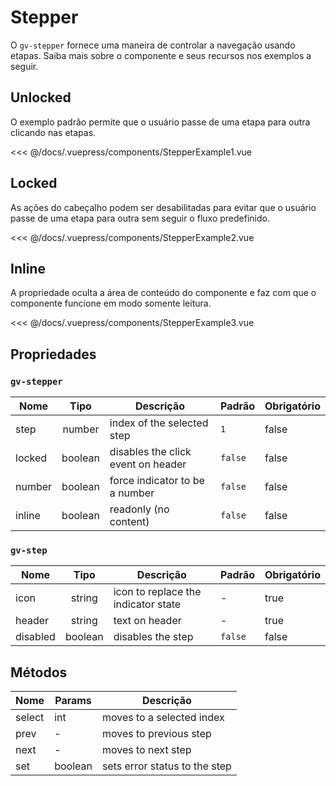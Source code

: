 # Stepper

O `gv-stepper` fornece uma maneira de controlar a navegação usando etapas. Saiba mais sobre o componente e seus recursos nos exemplos a seguir.

## Unlocked

O exemplo padrão permite que o usuário passe de uma etapa para outra clicando nas etapas.

<stepper-example-1 />

<<< @/docs/.vuepress/components/StepperExample1.vue

## Locked

As ações do cabeçalho podem ser desabilitadas para evitar que o usuário passe de uma etapa para outra sem seguir o fluxo predefinido.

<stepper-example-2 />

<<< @/docs/.vuepress/components/StepperExample2.vue

## Inline

A propriedade oculta a área de conteúdo do componente e faz com que o componente funcione em modo somente leitura.

<stepper-example-3 />

<<< @/docs/.vuepress/components/StepperExample3.vue

## Propriedades

### `gv-stepper`

| Nome   |  Tipo   | Descrição                          | Padrão  | Obrigatório |
| ------ | :-----: | ---------------------------------- | ------- | ----------- |
| step   | number  | index of the selected step         | `1`     | false       |
| locked | boolean | disables the click event on header | `false` | false       |
| number | boolean | force indicator to be a number     | `false` | false       |
| inline | boolean | readonly (no content)              | `false` | false       |

### `gv-step`

| Nome     |  Tipo   | Descrição                           | Padrão  | Obrigatório |
| -------- | :-----: | ----------------------------------- | ------- | ----------- |
| icon     | string  | icon to replace the indicator state | -       | true        |
| header   | string  | text on header                      | -       | true        |
| disabled | boolean | disables the step                   | `false` | false       |

## Métodos

| Nome   | Params  | Descrição                     |
| ------ | ------- | ----------------------------- |
| select | int     | moves to a selected index     |
| prev   | -       | moves to previous step        |
| next   | -       | moves to next step            |
| set    | boolean | sets error status to the step |
